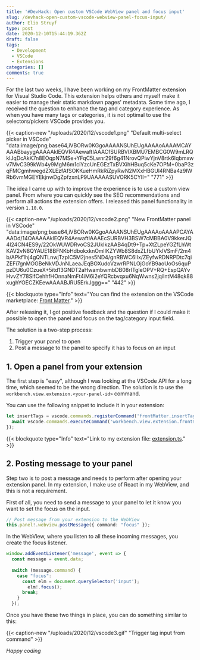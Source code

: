 ```yaml
---
title: '#DevHack: Open custom VSCode WebView panel and focus input'
slug: /devhack-open-custom-vscode-webview-panel-focus-input/
author: Elio Struyf
type: post
date: 2020-12-10T15:44:19.362Z
draft: false
tags:
  - Development
  - VSCode
  - Extensions
categories: []
comments: true
---
```


For the last two weeks, I have been working on my FrontMatter extension for Visual Studio Code. This extension helps others and myself make it easier to manage their static markdown pages' metadata. Some time ago, I received the question to enhance the tag and category experience. As when you have many tags or categories, it is not optimal to use the selectors/pickers VSCode provides you.

{{< caption-new "/uploads/2020/12/vscode1.png" "Default multi-select picker in VSCode"  "data:image/png;base64,iVBORw0KGgoAAAANSUhEUgAAAAoAAAAMCAYAAABbayygAAAAAklEQVR4AewaftIAAACfSURBVIXBMU7EMBCG0W9mLRQklJqDcAkK7n8EOqpN7MSe+YFqC5Lwnr29f6g41NrovQPiwYjnV8rtk6Iqbmxwv7MvC399kWb4y9MgM6m1ciYzcUnEGEzTxBVXihHBuq5cKe7OPM+0baP3zqFMCgmhwegdZXLEzfAfSOKKueHmRkRiZpyRwN2MXxHBGUl4RNBa4z9lWRb6vmMGEYEkjnwDgZpfzxnLP9UAAAAASUVORK5CYII=" "771" >}}

The idea I came up with to improve the experience is to use a custom view panel. From where you can quickly see the SEO recommendations and perform all actions the extension offers. I released this panel functionality in version `1.10.0`.

{{< caption-new "/uploads/2020/12/vscode2.png" "New FrontMatter panel in VSCode"  "data:image/png;base64,iVBORw0KGgoAAAANSUhEUgAAAAoAAAAPCAYAAADd/14OAAAAAklEQVR4AewaftIAAAEcSURBVH3BSW7cMBBA0V9kkerJQ4I24CN4ES9y/22OkWUWDRvoCS2JUklkzAAB4qDt9+Tp+XtZLpeYGZfLhWtKAV2vN8QYAUE18BFNKbHdbokxknOmlIKZYWb8S8dxZLfbUYkIVSmF/2m4b/APkf1hj4gQNTLnwjTzplC5M2jnes5ND4/gnRBWC6IIx/ZEyfwRDNRPDtc7qiZEFi7gnMOGBeNkVDJnNLaeaJEqBOXudoVzwrRPNLOjGoYB9aoUoOs6quPpzDU6u0CzueX+5itd13GNDT2aHwambwmbDB08rITgleOPV+RQ+EspQAYvHvvZY78SlfCehhfHOnnaNmFt4iM6i2eYQRcbvqxu6NqWwns2jqilntM48qk88xughYOECZKEewAAAABJRU5ErkJggg==" "442" >}}

{{< blockquote type="Info" text="You can find the extension on the VSCode marketplace: [Front Matter](https://marketplace.visualstudio.com/items?itemName=eliostruyf.vscode-front-matter)." >}}

After releasing it, I got positive feedback and the question if I could make it possible to open the panel and focus on the tag/category input field.

The solution is a two-step process:

1. Trigger your panel to open
2. Post a message to the panel to specify it has to focus on an input

## 1. Open a panel from your extension

The first step is "easy", although I was looking at the VSCode API for a long time, which seemed to be the wrong direction. The solution is to use the `workbench.view.extension.<your-panel-id>` command.

You can use the following snippet to include it in your extension:

```typescript
let insertTags = vscode.commands.registerCommand('frontMatter.insertTags', async () => {
  await vscode.commands.executeCommand('workbench.view.extension.frontmatter-explorer');
});
```

{{< blockquote type="Info" text="Link to my extension file: [extension.ts](https://github.com/estruyf/vscode-front-matter/blob/681b09d79bd04f35569a3a2688097ef6a67cd56c/src%2Fextension.ts#L23)." >}}

## 2. Posting message to your panel

Step two is to post a message and needs to perform after opening your extension panel. In my extension, I make use of React in my WebView, and this is not a requirement.

First of all, you need to send a message to your panel to let it know you want to set the focus on the input.

```typescript
// Post message from your extension to the WebView
this.panel!.webview.postMessage({ command: "focus" });
```

In the WebView, where you listen to all these incoming messages, you create the focus listener.

```typescript
window.addEventListener('message', event => {
  const message = event.data;
  
  switch (message.command) {
    case "focus":
      const elm = document.querySelector('input');
	    elm!.focus();
      break;
    }
  });
```

Once you have these two things in place, you can do something similar to this:

{{< caption-new "/uploads/2020/12/vscode3.gif" "Trigger tag input from command" >}}

*Happy coding*